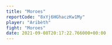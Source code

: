 ```yaml
---
title: "Moroes"
reportCode: "8xYj6HGhaczKw1My"
player: "Aribèth"
fight: "Moroes"
date: 2021-09-08T20:17:22.766000+00:00
---
```

